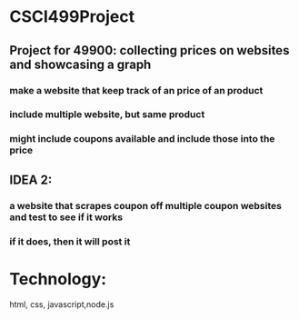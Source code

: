 # CSCI499Project



## Project for 49900: collecting prices on websites and showcasing a graph
### make a website that keep track of an price of an product
### include multiple website, but same product
### might include coupons available and include those into the price

## IDEA 2:
### a website that scrapes coupon off multiple coupon websites and test to see if it works
### if it does, then it will post it

# Technology:
html, css, javascript,node.js
